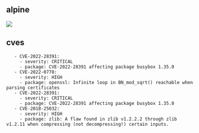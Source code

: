 ## alpine
![](https://img.shields.io/static/v1?label=tag&message=3.14.4&color=blue)
## cves
```
   - CVE-2022-28391:
     - severity: CRITICAL
     - package: CVE-2022-28391 affecting package busybox 1.35.0
   - CVE-2022-0778:
     - severity: HIGH
     - package: openssl: Infinite loop in BN_mod_sqrt() reachable when parsing certificates
   - CVE-2022-28391:
     - severity: CRITICAL
     - package: CVE-2022-28391 affecting package busybox 1.35.0
   - CVE-2018-25032:
     - severity: HIGH
     - package: zlib: A flaw found in zlib v1.2.2.2 through zlib v1.2.11 when compressing (not decompressing!) certain inputs.
```
